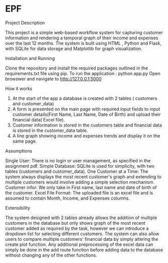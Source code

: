 # EPF

Project Description

This project is a simple web-based workflow system for capturing customer information and rendering a temporal graph of their income and expenses over the last 12 months. The system is built using HTML , Python and Flask, with SQLite for data storage and Matplotlib for graph visualization.


Installation and Running

Clone the repository and install the required packages outlined in the requirements.txt file using pip.
To run the application : python app.py
Open browswer and navigate to http://127.0.0.1:5000


How it works
1. At the start of the app a database is created with 2 tables ( customers and customer_data)
2. A form is presented on the main page with required input fields to input customer details(First Name, Last Name, Date of Birth) and upload their financial data( Excel file).
3. Customer information is stored in the customers table and financial data is stored in the customer_data table.
4. A line graph showing income and expenses trends and display it on the same page.

Assumptions 

Single User: There is no login or user management, as specified in the assignment pdf.
Simple Database: SQLite is used for simplicity, with two tables (customers and customer_data).
One Customer at a Time: The system always displays the most recent customer's graph and extending to multiple customers would involve adding a simple selection mechanism.
Customer infor: We only take in First name, last name and date of birth of the customer.
Excel File Format: The uploaded file is an excel file and  is assumed to contain Month, Income, and Expenses columns.

Extensibility

The system designed with 2 tables already allows the addition of multiple customers in the database but only shows graph of the most recent customer added as required by the task, however we can introduce a dropdown list  for selecting different customers.
The system can also allow users to compare multiple customers' financial data by simply altering the create plot function.
Any additional preprocessing of the excel data can simply be done in the add route function before adding data to the database without changing any of the other functions.


   









